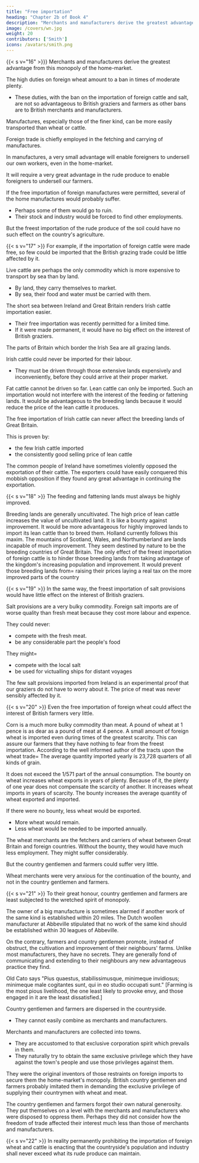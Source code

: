```yaml
---
title: "Free importation"
heading: "Chapter 2b of Book 4"
description: "Merchants and manufacturers derive the greatest advantage from this monopoly of the home-market"
image: /covers/wn.jpg
weight: 20
contributors: ['Smith']
icons: /avatars/smith.png
--- 
```




{{< s v="16" >}}} Merchants and manufacturers derive the greatest advantage from this monopoly of the home-market.

The high duties on foreign wheat amount to a ban in times of moderate plenty.
- These duties, with the ban on the importation of foreign cattle and salt, are not so advantageous to British graziers and farmers as other bans are to British merchants and manufacturers.

Manufactures, especially those of the finer kind, can be more easily transported than wheat or cattle.

Foreign trade is chiefly employed in the fetching and carrying of manufactures.

In manufactures, a very small advantage will enable foreigners to undersell our own workers, even in the home-market.

It will require a very great advantage in the rude produce to enable foreigners to undersell our farmers.

If the free importation of foreign manufactures were permitted, several of the home manufactures would probably suffer.
- Perhaps some of them would go to ruin.
- Their stock and industry would be forced to find other employments.

But the freest importation of the rude produce of the soil could have no such effect on the country's agriculture.


{{< s v="17" >}} For example, if the importation of foreign cattle were made free, so few could be imported that the British grazing trade could be little affected by it.

Live cattle are perhaps the only commodity which is more expensive to transport by sea than by land.
- By land, they carry themselves to market.
- By sea, their food and water must be carried with them.

The short sea between Ireland and Great Britain renders Irish cattle importation easier.
- Their free importation was recently permitted for a limited time.
- If it were made permanent, it would have no big effect on the interest of British graziers.

The parts of Britain which border the Irish Sea are all grazing lands.

Irish cattle could never be imported for their labour.
- They must be driven through those extensive lands expensively and inconveniently, before they could arrive at their proper market.

Fat cattle cannot be driven so far.
Lean cattle can only be imported.
    Such an importation would not interfere with the interest of the feeding or fattening lands.
    It would be advantageous to the breeding lands because it would reduce the price of the lean cattle it produces.

The free importation of Irish cattle can never affect the breeding lands of Great Britain.

This is proven by:
- the few Irish cattle imported
- the consistently good selling price of lean cattle

The common people of Ireland have sometimes violently opposed the exportation of their cattle. The exporters could have easily conquered this mobbish opposition if they found any great advantage in continuing the exportation.


{{< s v="18" >}} The feeding and fattening lands must always be highly improved.

Breeding lands are generally uncultivated.
The high price of lean cattle increases the value of uncultivated land. It is like a bounty against improvement.
It would be more advantageous for highly improved lands to import its lean cattle than to breed them.
Holland currently follows this maxim.
The mountains of Scotland, Wales, and Northumberland are lands incapable of much improvement.
They seem destined by nature to be the breeding countries of Great Britain.
The only effect of the freest importation of foreign cattle is to hinder those breeding lands from taking advantage of the kingdom's increasing population and improvement.
It would prevent those breeding lands from= 
    raising their prices
    laying a real tax on the more improved parts of the country


{{< s v="19" >}} In the same way, the freest importation of salt provisions would have little effect on the interest of British graziers.

Salt provisions are a very bulky commodity.
Foreign salt imports are of worse quality than fresh meat because they cost more labour and expence.

They could never:
- compete with the fresh meat.
- be any considerable part the people's food

They might= 
- compete with the local salt
- be used for victualling ships for distant voyages

The few salt provisions imported from Ireland is an experimental proof that our graziers do not have to worry about it.
The price of meat was never sensibly affected by it.


{{< s v="20" >}} Even the free importation of foreign wheat could affect the interest of British farmers very little.

Corn is a much more bulky commodity than meat.
A pound of wheat at 1 pence is as dear as a pound of meat at 4 pence.
A small amount of foreign wheat is imported even during times of the greatest scarcity.
This can assure our farmers that they have nothing to fear from the freest importation.
According to the well informed author of the tracts upon the wheat trade= 
The average quantity imported yearly is 23,728 quarters of all kinds of grain.

It does not exceed the 1/571 part of the annual consumption.
The bounty on wheat increases wheat exports in years of plenty.
Because of it, the plenty of one year does not compensate the scarcity of another.
It increases wheat imports in years of scarcity.
The bounty increases the average quantity of wheat exported and imported.

If there were no bounty, less wheat would be exported.
- More wheat would remain.
- Less wheat would be needed to be imported annually.

The wheat merchants are the fetchers and carriers of wheat between Great Britain and foreign countries.
Without the bounty, they would have much less employment.
They might suffer considerably.

But the country gentlemen and farmers could suffer very little.

Wheat merchants were very anxious for the continuation of the bounty, and not in the country gentlemen and farmers.


{{< s v="21" >}} To their great honour, country gentlemen and farmers are least subjected to the wretched spirit of monopoly.

The owner of a big manufacture is sometimes alarmed if another work of the same kind is established within 20 miles.
The Dutch woollen manufacturer at Abbeville stipulated that no work of the same kind should be established within 30 leagues of Abbeville.

On the contrary, farmers and country gentlemen promote, instead of obstruct, the cultivation and improvement of their neighbours' farms.
Unlike most manufacturers, they have no secrets.
They are generally fond of communicating and extending to their neighbours any new advantageous practice they find.

Old Cato says "Pius quaestus, stabilissimusque, minimeque invidiosus; minimeque male cogitantes sunt, qui in eo studio occupati sunt." [Farming is the most pious livelihood, the one least likely to provoke envy, and those engaged in it are the least dissatisfied.]

Country gentlemen and farmers are dispersed in the countryside.
- They cannot easily combine as merchants and manufacturers.

Merchants and manufacturers are collected into towns.
- They are accustomed to that exclusive corporation spirit which prevails in them.
- They naturally try to obtain the same exclusive privilege which they have against the town's people and use those privileges against them.

They were the original inventors of those restraints on foreign imports to secure them the home-market's monopoly.
British country gentlemen and farmers probably imitated them in demanding the exclusive privilege of supplying their countrymen with wheat and meat.

The country gentlemen and farmers forgot their own natural generosity.
They put themselves on a level with the merchants and manufacturers who were disposed to oppress them.
Perhaps they did not consider how the freedom of trade affected their interest much less than those of merchants and manufacturers.

{{< s v="22" >}} In reality permanently prohibiting the importation of foreign wheat and cattle is enacting that the countryside's population and industry shall never exceed what its rude produce can maintain.